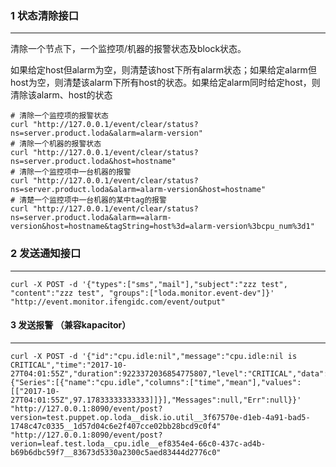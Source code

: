 ### 1 状态清除接口
---

清除一个节点下，一个监控项/机器的报警状态及block状态。

如果给定host但alarm为空，则清楚该host下所有alarm状态；如果给定alarm但host为空，则清楚该alarm下所有host的状态。如果给定alarm同时给定host，则清除该alarm、host的状态

    # 清除一个监控项的报警状态
    curl "http://127.0.0.1/event/clear/status?ns=server.product.loda&alarm=alarm-version"
    # 清除一个机器的报警状态
    curl "http://127.0.0.1/event/clear/status?ns=server.product.loda&host=hostname"
    # 清除一个监控项中一台机器的报警
    curl "http://127.0.0.1/event/clear/status?ns=server.product.loda&alarm=alarm-version&host=hostname"
    # 清楚一个监控项中一台机器的某中tag的报警
    curl "http://127.0.0.1/event/clear/status?ns=server.product.loda&alarm==alarm-version&host=hostname&tagString=host%3d=alarm-version%3bcpu_num%3d1"

### 2 发送通知接口
---

    curl -X POST -d '{"types":["sms","mail"],"subject":"zzz test", "content":"zzz test", "groups":["loda.monitor.event-dev"]}' "http://event.monitor.ifengidc.com/event/output"

#### 3 发送报警 （兼容kapacitor）
---

    curl -X POST -d '{"id":"cpu.idle:nil","message":"cpu.idle:nil is CRITICAL","time":"2017-10-27T04:01:55Z","duration":9223372036854775807,"level":"CRITICAL","data":{"Series":[{"name":"cpu.idle","columns":["time","mean"],"values":[["2017-10-27T04:01:55Z",97.17833333333333]]}],"Messages":null,"Err":null}}' "http://127.0.0.1:8090/event/post?version=test.puppet.op.loda__disk.io.util__3f67570e-d1eb-4a91-bad5-1748c47c0335__1d57d04c6e2f407cce02bb28bcd9c0f4" "http://127.0.0.1:8090/event/post?verion=leaf.test.loda__cpu.idle__ef8354e4-66c0-437c-ad4b-b69b6dbc59f7__83673d5330a2300c5aed83444d2776c0"
